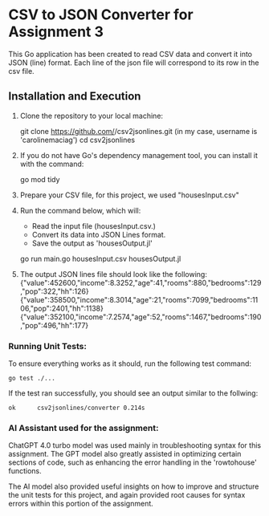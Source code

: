 # CSV to JSON Converter for Assignment 3

This Go application has been created to read CSV data and convert it into JSON (line) format. Each line of the json file will correspond to its row in the csv file.


## Installation and Execution

1. Clone the repository to your local machine:

   git clone https://github.com/<yourusername>/csv2jsonlines.git (in my case, username is 'carolinemaciag')
   cd csv2jsonlines

2. If you do not have Go's dependency management tool, you can install it with the command:
    
    go mod tidy

3. Prepare your CSV file, for this project, we used "housesInput.csv"

4. Run the command below, which will:
    - Read the input file (housesInput.csv.)
    - Convert its data into JSON Lines format.
    - Save the output as 'housesOutput.jl'

    go run main.go housesInput.csv housesOutput.jl

5. The output JSON lines file should look like the following:
{"value":452600,"income":8.3252,"age":41,"rooms":880,"bedrooms":129,"pop":322,"hh":126}
{"value":358500,"income":8.3014,"age":21,"rooms":7099,"bedrooms":1106,"pop":2401,"hh":1138}
{"value":352100,"income":7.2574,"age":52,"rooms":1467,"bedrooms":190,"pop":496,"hh":177}

### Running Unit Tests:

To ensure everything works as it should, run the following test command:

    go test ./...

If the test ran successfully, you should see an output similar to the follwing:

    ok  	csv2jsonlines/converter	0.214s

### AI Assistant used for the assignment:
ChatGPT 4.0 turbo model was used mainly in troubleshooting syntax for this assignment. The GPT model also greatly assisted in optimizing certain sections of code, such as enhancing the error handling in the 'rowtohouse' functions. 

The AI model also provided useful insights on how to improve and structure the unit tests for this project, and again provided root causes for syntax errors within this portion of the assignment. 

